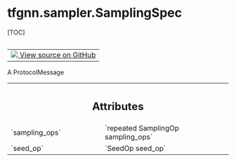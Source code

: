 # tfgnn.sampler.SamplingSpec

[TOC]

<!-- Insert buttons and diff -->

<table class="tfo-notebook-buttons tfo-api nocontent" align="left">
<td>
  <a target="_blank" href="https://github.com/tensorflow/gnn/tree/master/tensorflow_gnn/sampler/sampling_spec.proto">
    <img src="https://www.tensorflow.org/images/GitHub-Mark-32px.png" />
    View source on GitHub
  </a>
</td>
</table>

A ProtocolMessage

<!-- Placeholder for "Used in" -->
<!-- Tabular view -->

 <table class="responsive fixed orange">
<colgroup><col width="214px"><col></colgroup>
<tr><th colspan="2"><h2 class="add-link">Attributes</h2></th></tr>

<tr>
<td>
`sampling_ops`<a id="sampling_ops"></a>
</td>
<td>
`repeated SamplingOp sampling_ops`
</td>
</tr><tr>
<td>
`seed_op`<a id="seed_op"></a>
</td>
<td>
`SeedOp seed_op`
</td>
</tr>
</table>
